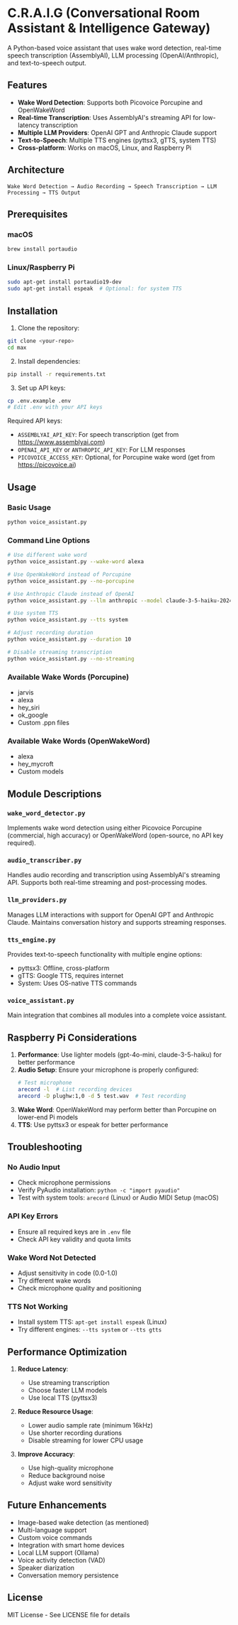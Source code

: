 # C.R.A.I.G (Conversational Room Assistant & Intelligence Gateway)

A Python-based voice assistant that uses wake word detection, real-time speech transcription (AssemblyAI), LLM processing (OpenAI/Anthropic), and text-to-speech output.

## Features

- **Wake Word Detection**: Supports both Picovoice Porcupine and OpenWakeWord
- **Real-time Transcription**: Uses AssemblyAI's streaming API for low-latency transcription
- **Multiple LLM Providers**: OpenAI GPT and Anthropic Claude support
- **Text-to-Speech**: Multiple TTS engines (pyttsx3, gTTS, system TTS)
- **Cross-platform**: Works on macOS, Linux, and Raspberry Pi

## Architecture

```
Wake Word Detection → Audio Recording → Speech Transcription → LLM Processing → TTS Output
```

## Prerequisites

### macOS
```bash
brew install portaudio
```

### Linux/Raspberry Pi
```bash
sudo apt-get install portaudio19-dev
sudo apt-get install espeak  # Optional: for system TTS
```

## Installation

1. Clone the repository:
```bash
git clone <your-repo>
cd max
```

2. Install dependencies:
```bash
pip install -r requirements.txt
```

3. Set up API keys:
```bash
cp .env.example .env
# Edit .env with your API keys
```

Required API keys:
- `ASSEMBLYAI_API_KEY`: For speech transcription (get from https://www.assemblyai.com)
- `OPENAI_API_KEY` or `ANTHROPIC_API_KEY`: For LLM responses
- `PICOVOICE_ACCESS_KEY`: Optional, for Porcupine wake word (get from https://picovoice.ai)

## Usage

### Basic Usage
```bash
python voice_assistant.py
```

### Command Line Options
```bash
# Use different wake word
python voice_assistant.py --wake-word alexa

# Use OpenWakeWord instead of Porcupine
python voice_assistant.py --no-porcupine

# Use Anthropic Claude instead of OpenAI
python voice_assistant.py --llm anthropic --model claude-3-5-haiku-20241022

# Use system TTS
python voice_assistant.py --tts system

# Adjust recording duration
python voice_assistant.py --duration 10

# Disable streaming transcription
python voice_assistant.py --no-streaming
```

### Available Wake Words (Porcupine)
- jarvis
- alexa
- hey_siri
- ok_google
- Custom .ppn files

### Available Wake Words (OpenWakeWord)
- alexa
- hey_mycroft
- Custom models

## Module Descriptions

### `wake_word_detector.py`
Implements wake word detection using either Picovoice Porcupine (commercial, high accuracy) or OpenWakeWord (open-source, no API key required).

### `audio_transcriber.py`
Handles audio recording and transcription using AssemblyAI's streaming API. Supports both real-time streaming and post-processing modes.

### `llm_providers.py`
Manages LLM interactions with support for OpenAI GPT and Anthropic Claude. Maintains conversation history and supports streaming responses.

### `tts_engine.py`
Provides text-to-speech functionality with multiple engine options:
- pyttsx3: Offline, cross-platform
- gTTS: Google TTS, requires internet
- System: Uses OS-native TTS commands

### `voice_assistant.py`
Main integration that combines all modules into a complete voice assistant.

## Raspberry Pi Considerations

1. **Performance**: Use lighter models (gpt-4o-mini, claude-3-5-haiku) for better performance
2. **Audio Setup**: Ensure your microphone is properly configured:
   ```bash
   # Test microphone
   arecord -l  # List recording devices
   arecord -D plughw:1,0 -d 5 test.wav  # Test recording
   ```
3. **Wake Word**: OpenWakeWord may perform better than Porcupine on lower-end Pi models
4. **TTS**: Use pyttsx3 or espeak for better performance

## Troubleshooting

### No Audio Input
- Check microphone permissions
- Verify PyAudio installation: `python -c "import pyaudio"`
- Test with system tools: `arecord` (Linux) or Audio MIDI Setup (macOS)

### API Key Errors
- Ensure all required keys are in `.env` file
- Check API key validity and quota limits

### Wake Word Not Detected
- Adjust sensitivity in code (0.0-1.0)
- Try different wake words
- Check microphone quality and positioning

### TTS Not Working
- Install system TTS: `apt-get install espeak` (Linux)
- Try different engines: `--tts system` or `--tts gtts`

## Performance Optimization

1. **Reduce Latency**:
   - Use streaming transcription
   - Choose faster LLM models
   - Use local TTS (pyttsx3)

2. **Reduce Resource Usage**:
   - Lower audio sample rate (minimum 16kHz)
   - Use shorter recording durations
   - Disable streaming for lower CPU usage

3. **Improve Accuracy**:
   - Use high-quality microphone
   - Reduce background noise
   - Adjust wake word sensitivity

## Future Enhancements

- Image-based wake detection (as mentioned)
- Multi-language support
- Custom voice commands
- Integration with smart home devices
- Local LLM support (Ollama)
- Voice activity detection (VAD)
- Speaker diarization
- Conversation memory persistence

## License

MIT License - See LICENSE file for details